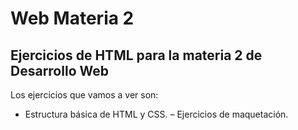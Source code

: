 # Web Materia 2
## Ejercicios de HTML para la materia 2 de Desarrollo Web

Los ejercicios que vamos a ver son:

- Estructura básica de HTML y CSS.
– Ejercicios de maquetación.
